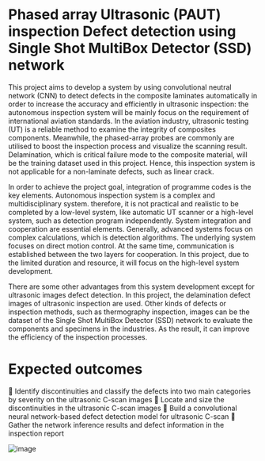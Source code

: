 # Phased array Ultrasonic (PAUT) inspection Defect detection using Single Shot MultiBox Detector (SSD) network

This project aims to develop a system by using convolutional neutral network (CNN) to detect defects in the composite laminates automatically in order to increase the accuracy and efficiently in ultrasonic inspection: the autonomous inspection system will be mainly focus on the requirement of international aviation standards. In the aviation industry, ultrasonic testing (UT) is a reliable method to examine the integrity of composites components. Meanwhile, the phased-array probes are commonly are utilised to boost the inspection process and visualize the scanning result. Delamination, which is critical failure mode to the composite material, will be the training dataset used in this project. Hence, this inspection system is not applicable for a non-laminate defects, such as linear crack.

In order to achieve the project goal, integration of programme codes is the key elements. Autonomous inspection system is a complex and multidisciplinary system. therefore, it is not practical and realistic to be completed by a low-level system, like automatic UT scanner or a high-level system, such as detection program independently. System integration and cooperation are essential elements. Generally, advanced systems focus on complex calculations, which is detection algorithms. The underlying system focuses on direct motion control. At the same time, communication is established between the two layers for cooperation. In this project, due to the limited duration and resource, it will focus on the high-level system development.

There are some other advantages from this system development except for ultrasonic images defect detection. In this project, the delamination defect images of ultrasonic inspection are used. Other kinds of defects or inspection methods, such as thermography inspection, images can be the dataset of the Single Shot MultiBox Detector (SSD) network to evaluate the components and specimens in the industries. As the result, it can improve the efficiency of the inspection processes.


# Expected outcomes

 Identify discontinuities and classify the defects into two main categories by severity on the ultrasonic C-scan images
 Locate and size the discontinuities in the ultrasonic C-scan images
 Build a convolutional neural network-based defect detection model for ultrasonic C-scan
 Gather the network inference results and defect information in the inspection report

![image]()

